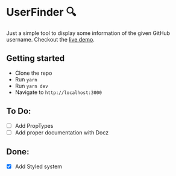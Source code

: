 # UserFinder 🔍

Just a simple tool to display some information of the given GitHub username.
Checkout the [live demo](https://userfinder.now.sh/).

## Getting started

- Clone the repo
- Run `yarn`
- Run `yarn dev`
- Navigate to `http://localhost:3000`

## To Do:

- [ ] Add PropTypes
- [ ] Add proper documentation with Docz

## Done:
- [x] Add Styled system
